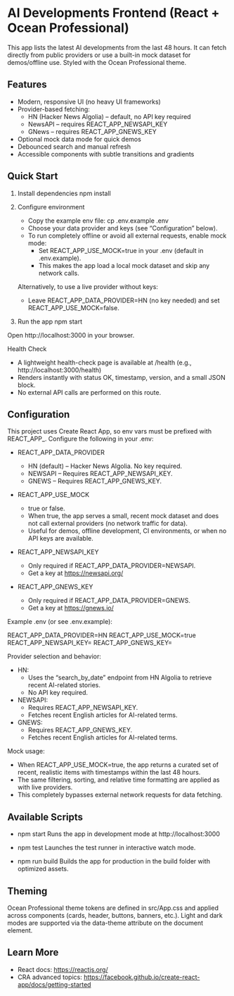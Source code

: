 # AI Developments Frontend (React + Ocean Professional)

This app lists the latest AI developments from the last 48 hours. It can fetch directly from public providers or use a built-in mock dataset for demos/offline use. Styled with the Ocean Professional theme.

## Features

- Modern, responsive UI (no heavy UI frameworks)
- Provider-based fetching:
  - HN (Hacker News Algolia) – default, no API key required
  - NewsAPI – requires REACT_APP_NEWSAPI_KEY
  - GNews – requires REACT_APP_GNEWS_KEY
- Optional mock data mode for quick demos
- Debounced search and manual refresh
- Accessible components with subtle transitions and gradients

## Quick Start

1) Install dependencies
   npm install

2) Configure environment
   - Copy the example env file:
     cp .env.example .env
   - Choose your data provider and keys (see “Configuration” below).
   - To run completely offline or avoid all external requests, enable mock mode:
     - Set REACT_APP_USE_MOCK=true in your .env (default in .env.example).
     - This makes the app load a local mock dataset and skip any network calls.

   Alternatively, to use a live provider without keys:
   - Leave REACT_APP_DATA_PROVIDER=HN (no key needed) and set REACT_APP_USE_MOCK=false.

3) Run the app
   npm start

Open http://localhost:3000 in your browser.

Health Check
- A lightweight health-check page is available at /health (e.g., http://localhost:3000/health)
- Renders instantly with status OK, timestamp, version, and a small JSON block.
- No external API calls are performed on this route.

## Configuration

This project uses Create React App, so env vars must be prefixed with REACT_APP_. Configure the following in your .env:

- REACT_APP_DATA_PROVIDER
  - HN (default) – Hacker News Algolia. No key required.
  - NEWSAPI – Requires REACT_APP_NEWSAPI_KEY.
  - GNEWS – Requires REACT_APP_GNEWS_KEY.

- REACT_APP_USE_MOCK
  - true or false.
  - When true, the app serves a small, recent mock dataset and does not call external providers (no network traffic for data).
  - Useful for demos, offline development, CI environments, or when no API keys are available.

- REACT_APP_NEWSAPI_KEY
  - Only required if REACT_APP_DATA_PROVIDER=NEWSAPI.
  - Get a key at https://newsapi.org/

- REACT_APP_GNEWS_KEY
  - Only required if REACT_APP_DATA_PROVIDER=GNEWS.
  - Get a key at https://gnews.io/

Example .env (or see .env.example):

REACT_APP_DATA_PROVIDER=HN
REACT_APP_USE_MOCK=true
REACT_APP_NEWSAPI_KEY=
REACT_APP_GNEWS_KEY=

Provider selection and behavior:
- HN:
  - Uses the “search_by_date” endpoint from HN Algolia to retrieve recent AI-related stories.
  - No API key required.
- NEWSAPI:
  - Requires REACT_APP_NEWSAPI_KEY.
  - Fetches recent English articles for AI-related terms.
- GNEWS:
  - Requires REACT_APP_GNEWS_KEY.
  - Fetches recent English articles for AI-related terms.

Mock usage:
- When REACT_APP_USE_MOCK=true, the app returns a curated set of recent, realistic items with timestamps within the last 48 hours.
- The same filtering, sorting, and relative time formatting are applied as with live providers.
- This completely bypasses external network requests for data fetching.

## Available Scripts

- npm start
  Runs the app in development mode at http://localhost:3000

- npm test
  Launches the test runner in interactive watch mode.

- npm run build
  Builds the app for production in the build folder with optimized assets.

## Theming

Ocean Professional theme tokens are defined in src/App.css and applied across components (cards, header, buttons, banners, etc.). Light and dark modes are supported via the data-theme attribute on the document element.

## Learn More

- React docs: https://reactjs.org/
- CRA advanced topics: https://facebook.github.io/create-react-app/docs/getting-started
